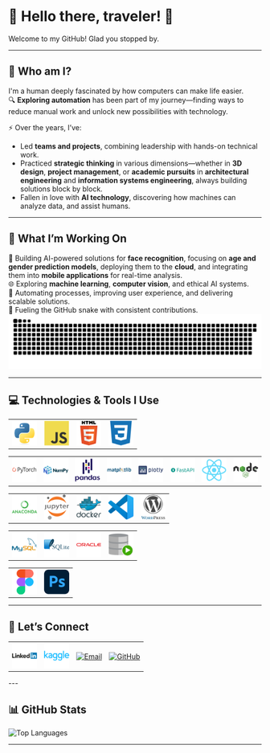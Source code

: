# 👋 Hello there, traveler! 🌟

Welcome to my GitHub! Glad you stopped by.

---

## 🧭 Who am I?  
I'm a human deeply fascinated by how computers can make life easier.  
🔍 **Exploring automation** has been part of my journey—finding ways to reduce manual work and unlock new possibilities with technology.  

⚡ Over the years, I’ve:  
- Led **teams and projects**, combining leadership with hands-on technical work.  
- Practiced **strategic thinking** in various dimensions—whether in **3D design**, **project management**, or **academic pursuits** in **architectural engineering** and **information systems engineering**, always building solutions block by block.
- Fallen in love with **AI technology**, discovering how machines can analyze data, and assist humans.

---

## 🤖 What I’m Working On  
🚀 Building AI-powered solutions for **face recognition**, focusing on **age and gender prediction models**, deploying them to the **cloud**, and integrating them into **mobile applications** for real-time analysis.  
🌐 Exploring **machine learning**, **computer vision**, and ethical AI systems.  
🧩 Automating processes, improving user experience, and delivering scalable solutions.  
🐍 Fueling the GitHub snake with consistent contributions.
<picture>
  <source media="(prefers-color-scheme: dark)" srcset="https://github.com/MiestoMeska/MiestoMeska/blob/output/github-snake-dark.svg?raw=true&palette=github-dark" />
  <source media="(prefers-color-scheme: light)" srcset="https://github.com/MiestoMeska/MiestoMeska/blob/output/github-snake.svg?raw=true" />
  <img alt="github-snake" src="https://github.com/MiestoMeska/MiestoMeska/blob/output/github-snake.svg?raw=true" />
</picture>

---

## 💻 Technologies & Tools I Use 

<table align="center" border="0">
  <tr>
    <td align="center"><a href="https://www.python.org/"><img src="./assets/icons/python-original.svg" alt="Python" width="50"/></a></td>
    <td align="center"><a href="https://developer.mozilla.org/en-US/docs/Web/JavaScript"><img src="./assets/icons/javascript-original.svg" alt="JavaScript" width="50"/></a></td>
    <td align="center"><a href="https://developer.mozilla.org/en-US/docs/Web/HTML"><img src="./assets/icons/html5-original-wordmark.svg" alt="HTML5" width="50"/></a></td>
    <td align="center"><a href="https://developer.mozilla.org/en-US/docs/Web/CSS"><img src="./assets/icons/css3-plain.svg" alt="CSS3" width="50"/></a></td>
  </tr>
</table>
<table align="center" border="0">
  <tr>
    <td align="center"><a href="https://pytorch.org/"><img src="./assets/icons/pytorch-original-wordmark.svg" alt="PyTorch" width="50"/></a></td>
    <td align="center"><a href="https://numpy.org/"><img src="./assets/icons/numpy-original-wordmark.svg" alt="NumPy" width="50"/></a></td>
    <td align="center"><a href="https://pandas.pydata.org/"><img src="./assets/icons/pandas-original-wordmark.svg" alt="Pandas" width="50"/></a></td>
    <td align="center"><a href="https://matplotlib.org/"><img src="./assets/icons/matplotlib-original-wordmark.svg" alt="Matplotlib" width="50"/></a></td>
    <td align="center"><a href="https://plotly.com/"><img src="./assets/icons/plotly-original-wordmark.svg" alt="Plotly" width="50"/></a></td>
    <td align="center"><a href="https://fastapi.tiangolo.com/"><img src="./assets/icons/fastapi-plain-wordmark.svg" alt="FastAPI" width="50"/></a></td>
    <td align="center"><a href="https://reactjs.org/"><img src="./assets/icons/react-original.svg" alt="React" width="50"/></a></td>
    <td align="center"><a href="https://nodejs.org/"><img src="./assets/icons/nodejs-original-wordmark.svg" alt="Node.js" width="50"/></a></td>
  </tr>
</table>
<table align="center" border="0">
  <tr>
    <td align="center"><a href="https://www.anaconda.com/"><img src="./assets/icons/anaconda-original-wordmark.svg" alt="Anaconda" width="50"/></a></td>
    <td align="center"><a href="https://jupyter.org/"><img src="./assets/icons/jupyter-original-wordmark.svg" alt="Jupyter" width="50"/></a></td>
    <td align="center"><a href="https://www.docker.com/"><img src="./assets/icons/docker-original-wordmark.svg" alt="Docker" width="50"/></a></td>
    <td align="center"><a href="https://code.visualstudio.com/"><img src="./assets/icons/vscode-original.svg" alt="Visual Studio Code" width="50"/></a></td>
    <td align="center"><a href="https://wordpress.com/"><img src="./assets/icons/wordpress-original.svg" alt="WordPress" width="50"/></a></td>
  </tr>
</table>
<table align="center" border="0">
  <tr>
    <td align="center"><a href="https://www.mysql.com/"><img src="./assets/icons/mysql-original-wordmark.svg" alt="MySQL" width="50"/></a></td>
    <td align="center"><a href="https://www.sqlite.org/"><img src="./assets/icons/sqlite-original-wordmark.svg" alt="SQLite" width="50"/></a></td>
    <td align="center"><a href="https://www.oracle.com/"><img src="./assets/icons/oracle-original.svg" alt="Oracle" width="50"/></a></td>
    <td align="center"><a href="https://www.oracle.com/database/technologies/appdev/sqldeveloper-landing.html"><img src="./assets/icons/sqldeveloper-original.svg" alt="SQL Developer" width="50"/></a></td>
  </tr>
</table>
<table align="center" border="0">
  <tr>
    <td align="center"><a href="https://www.figma.com/"><img src="./assets/icons/figma-original.svg" alt="Figma" width="50"/></a></td>
    <td align="center"><a href="https://www.adobe.com/products/photoshop.html"><img src="./assets/icons/photoshop-original.svg" alt="Photoshop" width="50"/></a></td>
  </tr>
</table>


---
## 🔗 Let’s Connect

<table align="center" border="0">
  <tr>
    <td align="center">
      <a href="https://www.linkedin.com/in/vytautas-ruzgaila/" target="_blank">
        <img src="./assets/icons/linkedin-original-wordmark.svg" alt="LinkedIn" width="50"/>
      </a>
    </td>
    <td align="center">
      <a href="https://www.kaggle.com/miestomeska" target="_blank">
        <img src="./assets/icons/kaggle-original-wordmark.svg" alt="Kaggle" width="50"/>
      </a>
    </td>
    <td align="center">
      <a href="mailto:V.S.Ruzgaila@gmail.com" target="_blank">
        <img src="https://cdn-icons-png.flaticon.com/512/732/732200.png" alt="Email" width="50"/>
      </a>
    </td>
    <td align="center">
      <a href="https://github.com/MiestoMeska" target="_blank">
        <img src="https://cdn-icons-png.flaticon.com/512/733/733553.png" alt="GitHub" width="50"/>
      </a>
    </td>
  </tr>
</table>
---

## 📊 GitHub Stats  



![Top Languages](https://github-readme-stats.vercel.app/api/top-langs/?username=MiestoMeska&layout=compact&theme=radical)

---
<!--
**MiestoMeska/MiestoMeska** is a ✨ _special_ ✨ repository because its `README.md` (this file) appears on your GitHub profile.

Here are some ideas to get you started:

- 🔭 I’m currently working on ...
- 🌱 I’m currently learning ...
- 👯 I’m looking to collaborate on ...
- 🤔 I’m looking for help with ...
- 💬 Ask me about ...
- 📫 How to reach me: ...
- 😄 Pronouns: ...
- ⚡ Fun fact: ...
-->
